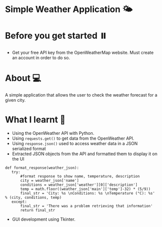 # Simple Weather Application 🌤️

# Before you get started ⏸️
* Get your free API key from the OpenWeatherMap website. Must create an account in order to do so.


# About 💻
A simple application that allows the user to check the weather forecast for a given city.

# What I learnt 🚀
* Using the OpenWeather API with Python.
* Using `requests.get()` to get data from the OpenWeather API.
* Using `response.json()` used to access weather data in a JSON serialized format
* Extracted JSON objects from the API and formatted them to display it on the UI 
 
 ```
 def format_response(weather_json):
    try:
        #format response to show name, temperature, description
        city = weather_json['name']
        conditions = weather_json['weather'][0]['description']
        temp = math.floor((weather_json['main']['temp']-32) * (5/9))
        final_str = 'City: %s \nConditions: %s \nTemperature (°C): %s' % (city, conditions, temp)
    except:
        final_str = 'There was a problem retrieving that information'
        return final_str
```
* GUI development using Tkinter.


